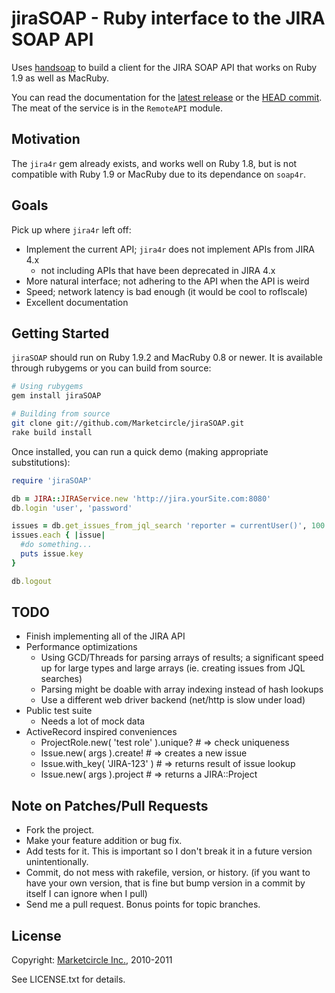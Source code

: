 # jiraSOAP - Ruby interface to the JIRA SOAP API

Uses [handsoap](http://wiki.github.com/unwire/handsoap/) to build a
client for the JIRA SOAP API that works on Ruby 1.9 as well as MacRuby.

You can read the documentation for the
[latest release](http://rubydoc.info/gems/jiraSOAP/) or
the
[HEAD commit](http://rdoc.info/github/Marketcircle/jiraSOAP/master/frames).
The meat of the service is in the `RemoteAPI` module.


## Motivation

The `jira4r` gem already exists, and works well on Ruby 1.8, but is
not compatible with Ruby 1.9 or MacRuby due to its dependance on
`soap4r`.


## Goals

Pick up where `jira4r` left off:

- Implement the current API; `jira4r` does not implement APIs from JIRA 4.x
   * not including APIs that have been deprecated in JIRA 4.x
- More natural interface; not adhering to the API when the API is weird
- Speed; network latency is bad enough (it would be cool to roflscale)
- Excellent documentation


## Getting Started

`jiraSOAP` should run on Ruby 1.9.2 and MacRuby 0.8 or newer. It is available through rubygems or you can build from source:

```bash
# Using rubygems
gem install jiraSOAP

# Building from source
git clone git://github.com/Marketcircle/jiraSOAP.git
rake build install
```

Once installed, you can run a quick demo (making appropriate substitutions):

```ruby
require 'jiraSOAP'

db = JIRA::JIRAService.new 'http://jira.yourSite.com:8080'
db.login 'user', 'password'

issues = db.get_issues_from_jql_search 'reporter = currentUser()', 100
issues.each { |issue|
  #do something...
  puts issue.key
}

db.logout
```


## TODO


- Finish implementing all of the JIRA API
- Performance optimizations
  + Using GCD/Threads for parsing arrays of results; a significant
  speed up for large types and large arrays (ie. creating issues from
  JQL searches)
  + Parsing might be doable with array indexing instead of hash lookups
  + Use a different web driver backend (net/http is slow under load)
- Public test suite
  + Needs a lot of mock data
- ActiveRecord inspired conveniences
  + ProjectRole.new( 'test role' ).unique? # => check uniqueness
  + Issue.new( args ).create! # => creates a new issue
  + Issue.with_key( 'JIRA-123' ) # => returns result of issue lookup
  + Issue.new( args ).project # => returns a JIRA::Project


## Note on Patches/Pull Requests

* Fork the project.
* Make your feature addition or bug fix.
* Add tests for it. This is important so I don't break it in a
  future version unintentionally.
* Commit, do not mess with rakefile, version, or history.
  (if you want to have your own version, that is fine but
  bump version in a commit by itself I can ignore when I pull)
* Send me a pull request. Bonus points for topic branches.


## License

Copyright: [Marketcircle Inc.](http://www.marketcircle.com/), 2010-2011

See LICENSE.txt for details.
